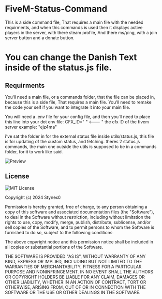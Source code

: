 # FiveM-Status-Command
This is a side command file, That requires a main file with the needed requirments, and when this commands is used then it displays active players in the server, with there steam profile, And there ms/ping, with a join server button and a donate button. 

# You can change the Danish Text inside of the status.js file. 

## Requirments

You'll need a main file, or a commands folder, that the file can be placed in, 
because this is a side file, That requires a main file. You'll need to remake the code 
your self if you want to integrate it into your main file. 

You will need a .env file for your config file, and then you'll need to place this 
line into your dot env file: CFX_ID=" " <--- " the cfx ID of the fivem server example: "ejz4ma"

i've sat the folder in for the external status file inside utils/status.js, this file is for updating of the 
custom status, and fetching. theres 2 status.js commands, the main one outside the utils is supposed to be in a commands
folder, for it to work like said.

![Preview](https://cdn.discordapp.com/attachments/1251518801334374462/1251545221410324630/image.png?ex=666ef7d1&is=666da651&hm=00b0a4f0c22d46ef5758cacaca0c2f1c06f9ebdffb4bee51ec3b82b884a06f92&)

## License

![MIT License](https://img.shields.io/badge/License-MIT-green.svg)

Copyright (c) 2024 Stynex0

Permission is hereby granted, free of charge, to any person obtaining a copy
of this software and associated documentation files (the "Software"), to deal
in the Software without restriction, including without limitation the rights
to use, copy, modify, merge, publish, distribute, sublicense, and/or sell
copies of the Software, and to permit persons to whom the Software is
furnished to do so, subject to the following conditions:

The above copyright notice and this permission notice shall be included in all
copies or substantial portions of the Software.

THE SOFTWARE IS PROVIDED "AS IS", WITHOUT WARRANTY OF ANY KIND, EXPRESS OR
IMPLIED, INCLUDING BUT NOT LIMITED TO THE WARRANTIES OF MERCHANTABILITY,
FITNESS FOR A PARTICULAR PURPOSE AND NONINFRINGEMENT. IN NO EVENT SHALL THE
AUTHORS OR COPYRIGHT HOLDERS BE LIABLE FOR ANY CLAIM, DAMAGES OR OTHER
LIABILITY, WHETHER IN AN ACTION OF CONTRACT, TORT OR OTHERWISE, ARISING FROM,
OUT OF OR IN CONNECTION WITH THE SOFTWARE OR THE USE OR OTHER DEALINGS IN THE
SOFTWARE.
